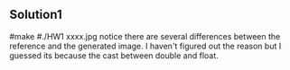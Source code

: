 ## Solution1
#make
#./HW1 xxxx.jpg
notice there are several differences between the reference and the generated image. I haven't figured out the reason but I guessed its because the cast between double and float.
